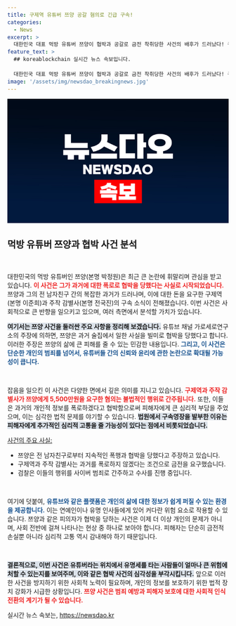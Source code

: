 ```yaml
---
title: 구제역 유튜버 쯔양 공갈 혐의로 긴급 구속!
categories:
  - News
excerpt: >
  대한민국 대표 먹방 유튜버 쯔양이 협박과 공갈로 금전 착취당한 사건의 배후가 드러났다! 구제역과 주작 감별사가 구속되며 긴장감이 고조되는 가운데, 쯔양이 폭로한 shocking한 과거가 밝혀질 예정이다. 클릭 필수!
feature_text: >
  ## koreablockchain 실시간 뉴스 속보입니다.

  대한민국 대표 먹방 유튜버 쯔양이 협박과 공갈로 금전 착취당한 사건의 배후가 드러났다! 구제역과 주작 감별사가 구속되며 긴장감이 고조되는 가운데, 쯔양이 폭로한 shocking한 과거가 밝혀질 예정이다. 클릭 필수!
image: '/assets/img/newsdao_breakingnews.jpg'
---
```


<p><img src="/assets/img/newsdao_breakingnews.jpg" alt="koreablockchain 속보" /></p>

<h2 data-ke-size="size26">먹방 유튜버 쯔양과 협박 사건 분석</h2>

<p data-ke-size="size16">&nbsp;</p>

<p>대한민국의 먹방 유튜버인 쯔양(본명 박정원)은 최근 큰 논란에 휘말리며 관심을 받고 있습니다. <b><span style="color: #ee2323;">이 사건은 그가 과거에 대한 폭로로 협박을 당했다는 사실로 시작되었습니다.</span></b> 쯔양과 그의 전 남자친구 간의 복잡한 과거가 드러나며, 이에 대한 돈을 요구한 구제역(본명 이준희)과 주작 감별사(본명 전국진)의 구속 소식이 전해졌습니다. 이번 사건은 사회적으로 큰 반향을 일으키고 있으며, 여러 측면에서 분석할 가치가 있습니다.</p>

<p><b><span style="background-color: #21538527;">여기서는 쯔양 사건을 둘러싼 주요 사항을 정리해 보겠습니다.</span></b> 유튜브 채널 가로세로연구소의 주장에 의하면, 쯔양은 과거 술집에서 일한 사실을 빌미로 협박을 당했다고 합니다. 이러한 주장은 쯔양의 삶에 큰 피해를 줄 수 있는 민감한 내용입니다. <b><span style="color: #1a5490;">그리고, 이 사건은 단순한 개인의 범죄를 넘어서, 유튜버들 간의 신뢰와 윤리에 관한 논란으로 확대될 가능성이 큽니다.</span></b></p>

<p data-ke-size="size16">&nbsp;</p>

<p>잡음을 일으킨 이 사건은 다양한 면에서 깊은 의미를 지니고 있습니다. <b><span style="color: #ee2323;">구제역과 주작 감별사가 쯔양에게 5,500만원을 요구한 혐의는 불법적인 행위로 간주됩니다.</span></b> 또한, 이들은 과거의 개인적 정보를 폭로하겠다고 협박함으로써 피해자에게 큰 심리적 부담을 주었으며, 이는 심각한 법적 문제를 야기할 수 있습니다. <b><span style="background-color: #21538527;">법원에서 구속영장을 발부한 이유는 피해자에게 추가적인 심리적 고통을 줄 가능성이 있다는 점에서 비롯되었습니다.</span></b></p>

<p><u>사건의 주요 사실:</u></p>

<ul>
    <li>쯔양은 전 남자친구로부터 지속적인 폭행과 협박을 당했다고 주장하고 있습니다.</li>
    <li>구제역과 주작 감별사는 과거를 폭로하지 않겠다는 조건으로 금전을 요구했습니다.</li>
    <li>검찰은 이들의 행위를 사이버 범죄로 간주하고 수사를 진행 중입니다.</li>
</ul>

<p data-ke-size="size16">&nbsp;</p>

<p>여기에 덧붙여, <b><span style="color: #1a5490;">유튜브와 같은 플랫폼은 개인의 삶에 대한 정보가 쉽게 퍼질 수 있는 환경을 제공합니다.</span></b> 이는 연예인이나 유명 인사들에게 있어 커다란 위험 요소로 작용할 수 있습니다. 쯔양과 같은 피의자가 협박을 당하는 사건은 이제 더 이상 개인의 문제가 아니며, 사회 전반에 걸쳐 나타나는 현상 중 하나로 보아야 합니다. 피해자는 단순히 금전적 손실뿐 아니라 심리적 고통 역시 감내해야 하기 때문입니다.</p>

<p data-ke-size="size16">&nbsp;</p>

<p><b><span style="background-color: #21538527;">결론적으로, 이번 사건은 유튜버라는 위치에서 유명세를 타는 사람들이 얼마나 큰 위험에 처할 수 있는지를 보여주며, 이와 같은 협박 사건의 심각성을 부각시킵니다.</span></b> 앞으로 이러한 사건을 방지하기 위한 사회적 노력이 필요하며, 개인의 정보를 보호하기 위한 법적 장치 강화가 시급한 상황입니다. <b><span style="color: #ee2323;">쯔양 사건은 범죄 예방과 피해자 보호에 대한 사회적 인식 전환의 계기가 될 수 있습니다.</span></b></p>
실시간 뉴스 속보는, <a href="https://newsdao.kr" rel="dofollow">https://newsdao.kr</a>


